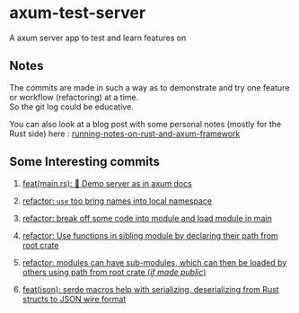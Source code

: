 # axum-test-server
A axum server app to test and learn features on

## Notes 

The commits are made in such a way as to demonstrate and try one feature or workflow (refactoring) at a time.  
So the git log could be educative.  

You can also look at a blog post with some personal notes (mostly for the Rust side) here : [running-notes-on-rust-and-axum-framework]

[running-notes-on-rust-and-axum-framework]: https://envs.net/~nain/aries-vcx-diaries/running-notes-on-rust-and-axum-framework-ft-tutorial-course-by-brooks-builds.html

## Some Interesting commits

1. [feat(main.rs): :thread: Demo server as in axum docs](https://github.com/nain-F49FF806/axum-test-server/commit/d7fceaf9b731251cdbe8642c716dfaa3a697349a)

2. [refactor: `use` too bring names into local namespace](https://github.com/nain-F49FF806/axum-test-server/commit/f3a58597fc05fe5353140e764d532446ff10000e)

3. [refactor: break off some code into module and load module in main](https://github.com/nain-F49FF806/axum-test-server/commit/253956dc30866f516f484c6ef549c55054cb9f3f)

4. [refactor: Use functions in sibling module by declaring their path from root crate](https://github.com/nain-F49FF806/axum-test-server/commit/f7a5020ba52876e463c86efb3390af527e09990c#r121244243)

5. [refactor: modules can have sub-modules, which can then be loaded by others using path from root crate (*if made public*)](https://github.com/nain-F49FF806/axum-test-server/commit/877cf3bac05d9cf786db3ae45202b2d4d9a98a5c)

6. [feat(json): serde macros help with serializing, deserializing from Rust structs to JSON wire format](https://github.com/nain-F49FF806/axum-test-server/commit/505ec1ec8fc6169620be235231643f678bab20ff)
